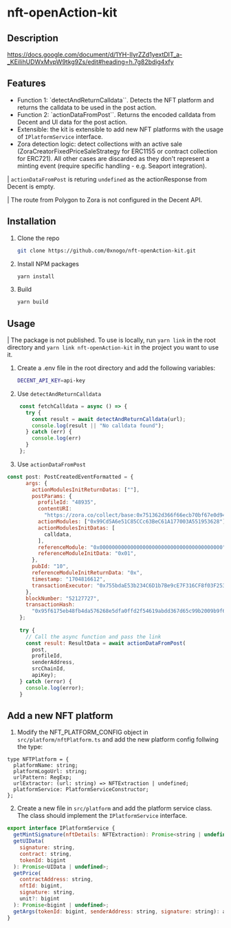 # nft-openAction-kit

## Description

https://docs.google.com/document/d/1YH-IIyrZZd1yextDIT_a-_KEiIihUDWxMvpW9tkg9Zs/edit#heading=h.7g82bdig4xfy

## Features

* Function 1: `detectAndReturnCalldata``. Detects the NFT platform and returns the calldata to be used in the post action.
* Function 2: `actionDataFromPost``. Returns the encoded calldata from Decent and UI data for the post action.
* Extensible: the kit is extensible to add new NFT platforms with the usage of `IPlatformService` interface.
* Zora detection logic: detect collections with an active sale (ZoraCreatorFixedPriceSaleStrategy for ERC1155 or contract collection for ERC721). All other cases are discarded as they don't represent a minting event (require specific handling - e.g. Seaport integration).

| `actionDataFromPost` is returing `undefined` as the actionResponse from Decent is empty.

| The route from Polygon to Zora is not configured in the Decent API.

## Installation

1. Clone the repo
   ```sh
   git clone https://github.com/0xnogo/nft-openAction-kit.git
    ```
2. Install NPM packages
    ```sh
    yarn install
    ```
3. Build
    ```sh
    yarn build
    ```

## Usage

| The package is not published. To use is locally, run `yarn link` in the root directory and `yarn link nft-openAction-kit` in the project you want to use it.

1. Create a .env file in the root directory and add the following variables:
    ```sh
    DECENT_API_KEY=api-key
    ```
2. Use `detectAndReturnCalldata`
```js 
    const fetchCalldata = async () => {
      try {
        const result = await detectAndReturnCalldata(url);
        console.log(result || "No calldata found");
      } catch (err) {
        console.log(err)
      }
    };
```

3. Use `actionDataFromPost`
```js
const post: PostCreatedEventFormatted = {
      args: {
        actionModulesInitReturnDatas: [""],
        postParams: {
          profileId: "48935",
          contentURI:
            "https://zora.co/collect/base:0x751362d366f66ecb70bf67e0d941daa7e34635f5/0",
          actionModules: ["0x99Cd5A6e51C85CCc63BeC61A177003A551953628"],
          actionModulesInitDatas: [
            calldata,
          ],
          referenceModule: "0x0000000000000000000000000000000000000000",
          referenceModuleInitData: "0x01",
        },
        pubId: "10",
        referenceModuleInitReturnData: "0x",
        timestamp: "1704816612",
        transactionExecutor: "0x755bdaE53b234C6D1b7Be9cE7F316CF8f03F2533",
      },
      blockNumber: "52127727",
      transactionHash:
        "0x95f6175eb48fb4da576268e5dfa0ffd2f54619abdd367d65c99b2009b9f62331",
    };
    
    try {
      // Call the async function and pass the link
      const result: ResultData = await actionDataFromPost(
        post, 
        profileId, 
        senderAddress, 
        srcChainId, 
        apiKey);
    } catch (error) {
      console.log(error);
    }
```

## Add a new NFT platform

1. Modify the NFT_PLATFORM_CONFIG object in `src/platform/nftPlatform.ts` and add the new platform config follwing the type:
```
type NFTPlatform = {
  platformName: string;
  platformLogoUrl: string;
  urlPattern: RegExp;
  urlExtractor: (url: string) => NFTExtraction | undefined;
  platformService: PlatformServiceConstructor;
};
```

2. Create a new file in `src/platform` and add the platform service class. The class should implement the `IPlatformService` interface.
```js
export interface IPlatformService {
  getMintSignature(nftDetails: NFTExtraction): Promise<string | undefined>;
  getUIData(
    signature: string,
    contract: string,
    tokenId: bigint
  ): Promise<UIData | undefined>;
  getPrice(
    contractAddress: string,
    nftId: bigint,
    signature: string,
    unit?: bigint
  ): Promise<bigint | undefined>;
  getArgs(tokenId: bigint, senderAddress: string, signature: string): any[];
}
```